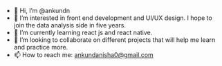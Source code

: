 - 👋 Hi, I’m @ankundn
- 👀 I’m interested in front end development and UI/UX design. I hope to join the data analysis side in five years.
- 🌱 I’m currently learning react js and react native.
- 💞️ I’m looking to collaborate on different projects that will help me learn and practice more.
- 📫 How to reach me: ankundanisha0@gmail.com

